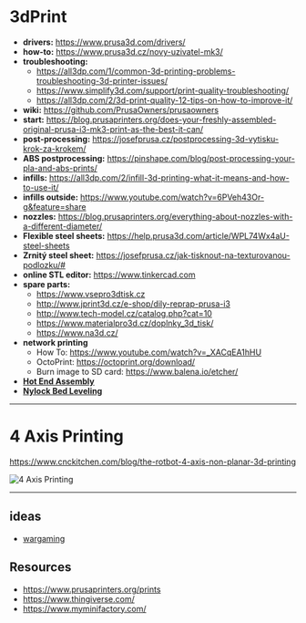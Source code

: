 # 3dPrint

- **drivers:** https://www.prusa3d.com/drivers/
- **how-to:** https://www.prusa3d.cz/novy-uzivatel-mk3/
- **troubleshooting:**
  - https://all3dp.com/1/common-3d-printing-problems-troubleshooting-3d-printer-issues/
  - https://www.simplify3d.com/support/print-quality-troubleshooting/
  - https://all3dp.com/2/3d-print-quality-12-tips-on-how-to-improve-it/
- **wiki:** https://github.com/PrusaOwners/prusaowners
- **start:** https://blog.prusaprinters.org/does-your-freshly-assembled-original-prusa-i3-mk3-print-as-the-best-it-can/
- **post-processing:** https://josefprusa.cz/postprocessing-3d-vytisku-krok-za-krokem/
- **ABS postprocessing:** https://pinshape.com/blog/post-processing-your-pla-and-abs-prints/
- **infills:** https://all3dp.com/2/infill-3d-printing-what-it-means-and-how-to-use-it/
- **infills outside:** https://www.youtube.com/watch?v=6PVeh43Or-g&feature=share
- **nozzles:** https://blog.prusaprinters.org/everything-about-nozzles-with-a-different-diameter/
- **Flexible steel sheets:** https://help.prusa3d.com/article/WPL74Wx4aU-steel-sheets
- **Zrnitý steel sheet:** https://josefprusa.cz/jak-tisknout-na-texturovanou-podlozku/#
- **online STL editor:** https://www.tinkercad.com
- **spare parts:**
  - https://www.vsepro3dtisk.cz
  - http://www.jprint3d.cz/e-shop/dily-reprap-prusa-i3
  - http://www.tech-model.cz/catalog.php?cat=10
  - https://www.materialpro3d.cz/doplnky_3d_tisk/
  - https://www.na3d.cz/
- **network printing**
  - How To: https://www.youtube.com/watch?v=_XACqEA1hHU
  - OctoPrint: https://octoprint.org/download/
  - Burn image to SD card: https://www.balena.io/etcher/
- [**Hot End Assembly**](https://www.youtube.com/watch?v=xOeSjzwnBqM)
- [**Nylock Bed Leveling**](https://www.youtube.com/watch?v=hDv73AdiBqM)

---

# 4 Axis Printing

https://www.cnckitchen.com/blog/the-rotbot-4-axis-non-planar-3d-printing

![4 Axis Printing](https://images.squarespace-cdn.com/content/v1/5d88f1f13db677155dee50fa/654b8e48-f247-47af-b04d-6732e0f824a5/P1388253.JPG?format=1500w)

---

## ideas

- [wargaming](https://josefprusa.cz/vytisknete-si-paradni-stolni-rpg-dobrodruzstvi-a-spoustu-doplnku/)

## Resources

- https://www.prusaprinters.org/prints
- https://www.thingiverse.com/
- https://www.myminifactory.com/
